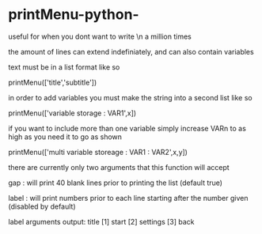 # printMenu-python-
useful for when you dont want to write \n a million times

the amount of lines can extend indefiniately, and can also contain variables

text must be in a list format like so


printMenu(['title','subtitle'])


in order to add variables you must make the string into a second list like so


printMenu(['variable storage : VAR1',x])


if you want to include more than one variable simply increase VARn to as high as you need it to go as shown


printMenu(['multi variable storeage : VAR1 : VAR2',x,y])


there are currently only two arguments that this function will accept


gap : will print 40 blank lines prior to printing the list (default true)

label : will print numbers prior to each line starting after the number given (disabled by default)


label arguments output:
title
[1] start
[2] settings
[3] back
